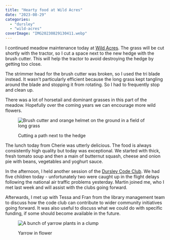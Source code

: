 ```yaml
---
title: "Hearty food at Wild Acres"
date: "2023-08-29"
categories: 
  - "dursley"
  - "wild-acres"
coverImage: "IMG20230829130411.webp"
---
```


I continued meadow maintenance today at [Wild Acres](https://wildacres.org.uk/). The grass will be cut shortly with the tractor, so I cut a space next to the new hedge with the brush cutter. This will help the tractor to avoid destroying the hedge by getting too close.

The strimmer head for the brush cutter was broken, so I used the tri blade instead. It wasn't particularly efficient because the long grass kept tangling around the blade and stopping it from rotating. So I had to frequently stop and clean up.

There was a lot of horsetail and dominant grasses in this part of the meadow. Hopefully over the coming years we can encourage more wild flowers.

<figure>

![Brush cutter and orange helmet on the ground in a field of long grass](images/IMG20230829124013-1024x768.webp)

<figcaption>

Cutting a path next to the hedge

</figcaption>

</figure>

The lunch today from Cherie was utterly delicious. The food is always consistently high quality but today was exceptional. We started with thick, fresh tomato soup and then a main of butternut squash, cheese and onion pie with beans, vegetables and yoghurt sauce.

In the afternoon, I held another session of the [Dursley Code Club](https://www.facebook.com/dursleycodeclub). We had five children today - unfortunately two were caught up in the flight delays following the national air traffic problems yesterday. Martin joined me, who I met last week and will assist with the clubs going forward.

Afterwards, I met up with Tessa and Fran from the library management team to discuss how the code club can contribute to wider community initiatives going forward. It was also useful to discuss what we could do with specific funding, if some should become available in the future.

<figure>

![A bunch of yarrow plants in a clump](images/IMG20230829135719-1024x768.webp)

<figcaption>

Yarrow in flower

</figcaption>

</figure>
